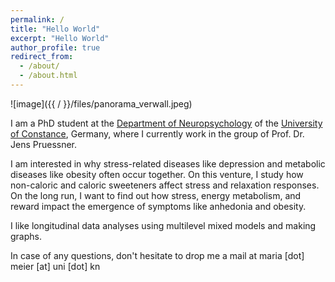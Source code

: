 ```yaml
---
permalink: /
title: "Hello World"
excerpt: "Hello World"
author_profile: true
redirect_from: 
  - /about/
  - /about.html
---
```


![image]({{ / }}/files/panorama_verwall.jpeg)

I am a PhD student at the [Department of Neuropsychology](https://www.psychologie.uni-konstanz.de/pruessner/) of the [University of Constance](https://www.uni-konstanz.de), Germany, where I currently work in the group of Prof. Dr. Jens Pruessner. 

I am interested in why stress-related diseases like depression and metabolic diseases like obesity often occur together. On this venture, I study how non-caloric and caloric sweeteners affect stress and relaxation responses. On the long run, I want to find out how  stress, energy metabolism, and reward impact the emergence of symptoms like anhedonia and obesity.

I like longitudinal data analyses using multilevel mixed models and making graphs. 

In case of any questions, don't hesitate to drop me a mail at maria [dot] meier [at] uni [dot] kn
